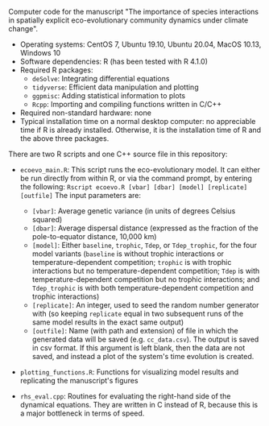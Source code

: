 Computer code for the manuscript "The importance of species interactions in spatially explicit eco-evolutionary community dynamics under climate change".

* Operating systems: CentOS 7, Ubuntu 19.10, Ubuntu 20.04, MacOS 10.13, Windows 10
* Software dependencies: R (has been tested with R 4.1.0)
* Required R packages:
  - `deSolve`: Integrating differential equations
  - `tidyverse`: Efficient data manipulation and plotting
  - `ggpmisc`: Adding statistical information to plots
  - `Rcpp`: Importing and compiling functions written in C/C++
* Required non-standard hardware: none
* Typical installation time on a normal desktop computer: no appreciable time if R is already installed. Otherwise, it is the installation time of R and the above three packages.

There are two R scripts and one C++ source file in this repository:

* `ecoevo_main.R`: This script runs the eco-evolutionary model. It can either be run directly from within R, or via the command prompt, by entering the following:
  `Rscript ecoevo.R [vbar] [dbar] [model] [replicate] [outfile]`
  The input parameters are:
  - `[vbar]`: Average genetic variance (in units of degrees Celsius squared)
  - `[dbar]`: Average dispersal distance (expressed as the fraction of the pole-to-equator distance, 10,000 km)
  - `[model]`: Either `baseline`, `trophic`, `Tdep`, or `Tdep_trophic`, for the four model variants (`baseline` is without trophic interactions or temperature-dependent competition; `trophic` is with trophic interactions but no temperature-dependent competition; `Tdep` is with temperature-dependent competition but no trophic interactions; and `Tdep_trophic` is with both temperature-dependent competition and trophic interactions)
  - `[replicate]`: An integer, used to seed the random number generator with (so keeping `replicate` equal in two subsequent runs of the same model results in the exact same output)
  - `[outfile]`: Name (with path and extension) of file in which the generated data will be saved (e.g. `cc_data.csv`). The output is saved in csv format. If this argument is left blank, then the data are not saved, and instead a plot of the system's time evolution is created.
  
* `plotting_functions.R`: Functions for visualizing model results and replicating the manuscript's figures

* `rhs_eval.cpp`: Routines for evaluating the right-hand side of the dynamical equations. They are written in C instead of R, because this is a major bottleneck in terms of speed.
